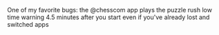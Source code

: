 One of my favorite bugs: the @chesscom app plays the puzzle rush low time warning 4.5 minutes after you start even if you've already lost and switched apps

